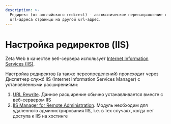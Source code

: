 ```yaml
---
description: >-
  Редирект (от английского redirect) - автоматическое перенаправление с одного
  url-адреса страницы на другой url-адрес.
---
```


# Настройка редиректов \(IIS\)

Zeta Web в качестве веб-сервера использует  [Internet Information Services \(IIS\)](https://www.iis.net/).

Настройка редиректов \(а также переопределений\) происходит через Диспетчер служб IIS \(Internet Information Services Manager\) с установленными расширениями:

1. [URL Rewrite](https://www.iis.net/downloads/microsoft/url-rewrite). Данное расширение обычно устанавливается вместе с веб-сервером IIS
2. [IIS Manager for Remote Administration](https://www.iis.net/downloads/microsoft/iis-manager). Модуль необходим для удаленного администрирования IIS, т.е. в тех случаях, когда нет доступа к IIS на хостинге





